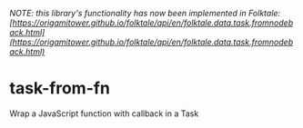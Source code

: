 _NOTE: this library's functionality has now been implemented in Folktale: [https://origamitower.github.io/folktale/api/en/folktale.data.task.fromnodeback.html](https://origamitower.github.io/folktale/api/en/folktale.data.task.fromnodeback.html)_

# task-from-fn
Wrap a JavaScript function with callback in a Task
